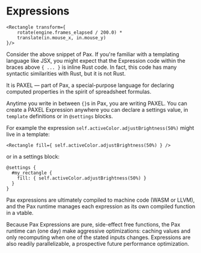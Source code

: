 # Expressions

```
<Rectangle transform={
    rotate(engine.frames_elapsed / 200.0) *
    translate(in.mouse_x, in.mouse_y)
}/>
```

Consider the above snippet of Pax.  If you're familiar with a templating language like JSX, you might expect that the Expression code within the braces above `{ ... }` is inline Rust code.  In fact, this code has many syntactic similarities with Rust, but it is not Rust.

It is PAXEL — part of Pax, a special-purpose language for declaring computed properties in the spirit of spreadsheet formulas.

Anytime you write in between `{}`s in Pax, you are writing PAXEL.  You can create a PAXEL Expression anywhere you can declare a settings value, in `template` definitions or in `@settings` blocks.

For example the expression `self.activeColor.adjustBrightness(50%)` might live in a template:

```
<Rectangle fill={ self.activeColor.adjustBrightness(50%) } />
```
or in a settings block:
```
@settings {
  #my_rectangle {
    fill: { self.activeColor.adjustBrightness(50%) }
  }
}
```

Pax expressions are ultimately compiled to machine code (WASM or LLVM), and the Pax runtime manages each expression as its own compiled function in a vtable.

Because Pax Expressions are pure, side-effect free functions, the Pax runtime can (one day) make aggressive optimizations: caching values
and only recomputing when one of the stated inputs changes.  Expressions are also readily parallelizable, a prospective future performance optimization.
